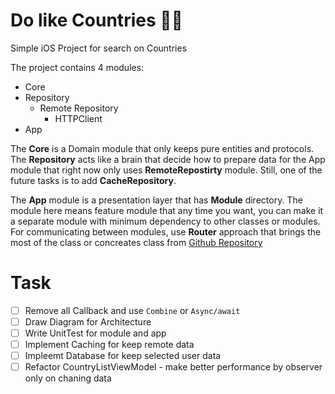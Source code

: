 # Do like Countries 🏴‍☠️
Simple iOS Project for search on Countries

The project contains 4 modules:
- Core
- Repository
    - Remote Repository
        - HTTPClient
- App

The **Core** is a Domain module that only keeps pure entities and protocols.
The **Repository** acts like a brain that decide how to prepare data for the App module that right now only uses **RemoteRepostirty** module. Still, one of the future tasks is to add **CacheRepository**.

The **App** module is a presentation layer that has **Module** directory. The module here means feature module that any time you want, you can make it a separate module with minimum dependency to other classes or modules. For communicating between modules, use **Router** approach that brings the most of the class or concreates class from [Github Repository](https://github.com/CassiusPacheco/iOS-Routing-Example/tree/part1)


# Task
- [ ] Remove all Callback and use `Combine` or `Async/await`
- [ ] Draw Diagram for Architecture 
- [ ] Write UnitTest for module and app
- [ ] Implement Caching for keep remote data
- [ ] Impleemt Database for keep selected user data
- [ ] Refactor CountryListViewModel - make better performance by observer only on chaning data
